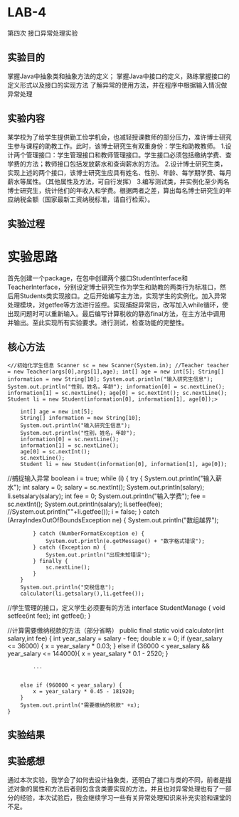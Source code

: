 # LAB-4
第四次 接口异常处理实验

  
## 实验目的
掌握Java中抽象类和抽象方法的定义； 
掌握Java中接口的定义，熟练掌握接口的定义形式以及接口的实现方法
了解异常的使用方法，并在程序中根据输入情况做异常处理

## 实验内容
某学校为了给学生提供勤工俭学机会，也减轻授课教师的部分压力，准许博士研究生参与课程的助教工作。此时，该博士研究生有双重身份：学生和助教教师。
1.设计两个管理接口：学生管理接口和教师管理接口。学生接口必须包括缴纳学费、查学费的方法；教师接口包括发放薪水和查询薪水的方法。
2.设计博士研究生类，实现上述的两个接口，该博士研究生应具有姓名、性别、年龄、每学期学费、每月薪水等属性。（其他属性及方法，可自行发挥）
3.编写测试类，并实例化至少两名博士研究生，统计他们的年收入和学费。根据两者之差，算出每名博士研究生的年应纳税金额（国家最新工资纳税标准，请自行检索）。


  
## 实验过程
# 实验思路
首先创建一个package，在包中创建两个接口StudentInterface和TeacherInterface，分别设定博士研究生作为学生和助教的两类行为标准口，然后用Students类实现接口。之后开始编写主方法，实现学生的实例化。加入异常处理模块，对getfee等方法进行监控。实现捕捉异常后，改写加入while循环，使出现问题时可以重新输入。最后编写计算税收的静态final方法，在主方法中调用并输出。至此实现所有实验要求。进行测试，检查功能的完整性。



## 核心方法


`<//初始化学生信息
  Scanner sc = new Scanner(System.in);
//Teacher teacher = new Teacher(args[0],args[1],age);
  int[] age = new int[5];
  String[] information = new String[10];
  System.out.println("输入研究生信息");
  System.out.println("性别，姓名，年龄");
  information[0] = sc.nextLine();
  information[1] = sc.nextLine();
  age[0] = sc.nextInt();
  sc.nextLine();
  Student li = new Student(information[0], information[1], age[0]);>`  

		int[] age = new int[5];
		String[] information = new String[10];
		System.out.println("输入研究生信息");
		System.out.println("性别，姓名，年龄");
		information[0] = sc.nextLine();
		information[1] = sc.nextLine();
		age[0] = sc.nextInt();
		sc.nextLine();
		Student li = new Student(information[0], information[1], age[0]);

//捕捉输入异常
boolean i = true;
		while (i) {
			try {
				System.out.println("输入薪水");
				int salary = 0;
				salary = sc.nextInt();
				System.out.println(salary);
				li.setsalary(salary);
				int fee = 0;
				System.out.println("输入学费");
				fee = sc.nextInt();
				System.out.println(salary);
				li.setfee(fee);
				//System.out.println(""+li.getfee());
				i = false;
			} catch (ArrayIndexOutOfBoundsException ne) {
				System.out.println("数组越界");

			} catch (NumberFormatException e) {
				System.out.println(e.getMessage() + "数字格式错误");
			} catch (Exception m) {
				System.out.println("出现未知错误");
			} finally {
				sc.nextLine();
			}
		}
		System.out.println("交税信息");
		calculator(li.getsalary(),li.getfee());

//学生管理的接口，定义学生必须要有的方法
interface StudentManage {
    void setfee(int fee);
    int getfee();
}

//计算需要缴纳税款的方法（部分省略）
public final static void calculator(int salary,int fee) {
		int  year_salary = salary - fee;
		double x = 0;
		if (year_salary <= 36000) {
			x = year_salary * 0.03;
		}
		else if (36000 < year_salary && year_salary <= 144000){
			x = year_salary * 0.1 - 2520; }
               
	        ...
	
	
		else if (960000 < year_salary) {
			x = year_salary * 0.45 - 181920;
		}
		System.out.println("需要缴纳的税款" +x);
	}


## 实验结果


## 实验感想
通过本次实验，我学会了如何去设计抽象类，还明白了接口与类的不同，前者是描述对象的属性和方法后者则包含含类要实现的方法，并且也对异常处理也有了一部分的经验，本次试验后，我会继续学习一些有关异常处理知识来补充实验和课堂的不足。
